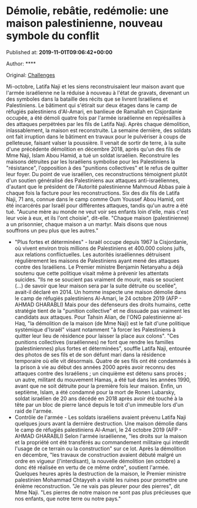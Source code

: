 
# Démolie, rebâtie, redémolie: une maison palestinienne, nouveau symbole du conflit

Published at: **2019-11-01T09:06:42+00:00**

Author: ****

Original: [Challenges](https://www.challenges.fr/monde/demolie-rebatie-redemolie-une-maison-palestinienne-nouveau-symbole-du-conflit_682700)

Mi-octobre, Latifa Naji et les siens reconstruisaient leur maison avant que l'armée israélienne ne la réduise à nouveau à l'état de gravats, devenant un des symboles dans la bataille des récits que se livrent Israéliens et Palestiniens.
Le bâtiment qui s'étirait sur deux étages dans le camp de réfugiés palestiniens d'Al-Amari, en banlieue de Ramallah en Cisjordanie occupée, a été démoli quatre fois par l'armée israélienne en représailles à des attaques perpétrées par les fils de Latifa Naji.
Après chaque démolition, inlassablement, la maison est reconstruite. La semaine dernière, des soldats ont fait irruption dans le bâtiment en travaux pour le pulvériser à coups de pelleteuse, faisant valser la poussière.
Il venait de sortir de terre, à la suite d'une précédente démolition en décembre 2018, après qu'un des fils de Mme Naji, Islam Abou Hamid, a tué un soldat israélien.
Reconstruire les maisons détruites par les Israéliens symbolise pour les Palestiniens la "résistance", l'opposition à des "punitions collectives" et le refus de quitter leur foyer.
Du point de vue israélien, ces reconstructions témoignent plutôt d'un soutien généralisé des Palestiniens aux attaques anti-israéliennes, d'autant que le président de l'Autorité palestinienne Mahmoud Abbas paie à chaque fois la facture pour les reconstructions.
Six des dix fils de Latifa Naji, 71 ans, connue dans le camp comme Oum Youssef Abou Hamid, ont été incarcérés par Israël pour différentes attaques, tandis qu'un autre a été tué.
"Aucune mère au monde ne veut voir ses enfants loin d'elle, mais c'est leur voie à eux, et ils l'ont choisie", dit-elle. "Chaque maison (palestinienne) a un prisonnier, chaque maison a un martyr. Mais disons que nous souffrons un peu plus que les autres."
- "Plus fortes et déterminées" -
Israël occupe depuis 1967 la Cisjordanie, où vivent environ trois millions de Palestiniens et 400.000 colons juifs, aux relations conflictuelles.
Les autorités israéliennes détruisent régulièrement les maisons de Palestiniens ayant mené des attaques contre des Israéliens. Le Premier ministre Benjamin Netanyahu a déjà soutenu que cette politique visait même à prévenir les attentats suicides.
"Ils ne se soucient pas vraiment de mourir, mais se soucient (...) de savoir que leur maison sera par la suite détruite ou scellée", avait-il déclaré en 2014.
Un homme inspecte une maison démolie dans le camp de réfugiés palestiniens Al-Amari, le 24 octobre 2019 (AFP - AHMAD GHARABLI)
Mais pour des défenseurs des droits humains, cette stratégie tient de la "punition collective" et ne dissuade pas vraiment les candidats aux attaques.
Pour Tahsin Alian, de l'ONG palestinienne al-Haq, "la démolition de la maison (de Mme Naji) est le fait d'une politique systémique d'Israël" visant notamment "à forcer les Palestiniens à quitter leur lieu de résidence pour laisser la place aux colons".
"Ces punitions collectives (israéliennes) ne font que rendre les familles (palestiniennes) plus fortes et déterminées", souffle Latifa Naji, entourée des photos de ses fils et de son défunt mari dans la résidence temporaire où elle vit désormais.
Quatre de ses fils ont été condamnés à la prison à vie au début des années 2000 après avoir reconnu des attaques contre des Israéliens ; un cinquième est détenu sans procès ; un autre, militant du mouvement Hamas, a été tué dans les années 1990, avant que ne soit détruite pour la première fois leur maison.
Enfin, un septième, Islam, a été condamné pour la mort de Ronen Lubarsky, soldat israélien de 20 ans décédé en 2018 après avoir été touché à la tête par un bloc de pierre lancé depuis le toit d'un immeuble lors d'un raid de l'armée.
- Contrôle de l'armée -
Les soldats israéliens avaient prévenu Latifa Naji quelques jours avant la dernière destruction.
Une maison démolie dans le camp de réfugiés palestiniens Al-Amari, le 24 octobre 2019 (AFP - AHMAD GHARABLI)
Selon l'armée israélienne, "les droits sur la maison et la propriété ont été transférés au commandement militaire qui interdit l'usage de ce terrain ou la construction" sur ce lot.
Après la démolition en décembre, "les travaux de construction avaient débuté malgré un ordre en vigueur (l'interdisant), la nouvelle démolition (en octobre) a donc été réalisée en vertu de ce même ordre", soutient l'armée.
Quelques heures après la destruction de la maison, le Premier ministre palestinien Mohammad Chtayyeh a visité les ruines pour promettre une énième reconstruction.
"Je ne vais pas pleurer pour des pierres", dit Mme Naji. "Les pierres de notre maison ne sont pas plus précieuses que nos enfants, que notre terre ou notre pays."
